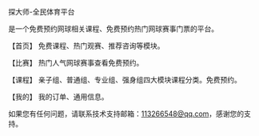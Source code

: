 探大师-全民体育平台

是一个免费预约网球相关课程、免费预约热门网球赛事门票的平台。

【首页】 免费课程、热门观赛、推荐咨询等模块。

【比赛】 热门人气网球赛事查看免费预约。

【课程】 亲子组、普通组、专业组、强身组四大模块课程分类。免费预约。

【我的】 我的订单、通用信息。

如果您有任何问题，请联系技术支持邮箱：113266548@qq.com，感谢您的支持。
